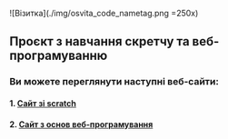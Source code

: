 ![Візитка](./img/osvita_code_nametag.png =250x)

## Проєкт з навчання скретчу та веб-програмуванню

### Ви можете переглянути наступні веб-сайти:

#### 1. [Сайт зі scratch](https://osvita-code.github.io/scratch/)
#### 2. [Сайт з основ веб-програмування](https://osvita-code.github.io/web/)
